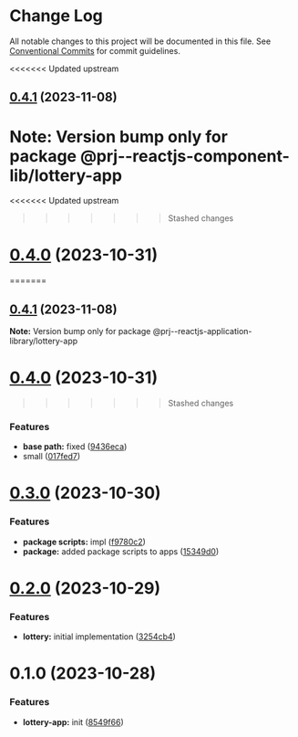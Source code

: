 # Change Log

All notable changes to this project will be documented in this file.
See [Conventional Commits](https://conventionalcommits.org) for commit guidelines.

<<<<<<< Updated upstream

## [0.4.1](https://github.com/paulAlexSerban/prj--reactjs-component-lib/compare/@prj--reactjs-component-lib/lottery-app@0.4.0...@prj--reactjs-component-lib/lottery-app@0.4.1) (2023-11-08)

# **Note:** Version bump only for package @prj--reactjs-component-lib/lottery-app

<<<<<<< Updated upstream

> > > > > > > Stashed changes

# [0.4.0](https://github.com/paulAlexSerban/prj--reactjs-component-lib/compare/@prj--reactjs-component-lib/lottery-app@0.3.0...@prj--reactjs-component-lib/lottery-app@0.4.0) (2023-10-31)

=======

## [0.4.1](https://github.com/paulAlexSerban/prj--reactjs-application-library/compare/@prj--reactjs-application-library/lottery-app@0.4.0...@prj--reactjs-application-library/lottery-app@0.4.1) (2023-11-08)

**Note:** Version bump only for package @prj--reactjs-application-library/lottery-app

# [0.4.0](https://github.com/paulAlexSerban/prj--reactjs-application-library/compare/@prj--reactjs-application-library/lottery-app@0.3.0...@prj--reactjs-application-library/lottery-app@0.4.0) (2023-10-31)

> > > > > > > Stashed changes

### Features

-   **base path:** fixed ([9436eca](https://github.com/paulAlexSerban/prj--reactjs-application-library/commit/9436ecafd5addb266153737a53f95922733b9a63))
-   small ([017fed7](https://github.com/paulAlexSerban/prj--reactjs-application-library/commit/017fed7446c5b761e8bd32e1e9ca77aec2ed590f))

# [0.3.0](https://github.com/paulAlexSerban/prj--reactjs-application-library/compare/@prj--reactjs-application-library/lottery-app@0.2.0...@prj--reactjs-application-library/lottery-app@0.3.0) (2023-10-30)

### Features

-   **package scripts:** impl ([f9780c2](https://github.com/paulAlexSerban/prj--reactjs-application-library/commit/f9780c2896d185c8adf83f5af0782939e799b430))
-   **package:** added package scripts to apps ([15349d0](https://github.com/paulAlexSerban/prj--reactjs-application-library/commit/15349d0e3d3eac4222a99a42b28d4d67b764557f))

# [0.2.0](https://github.com/paulAlexSerban/prj--reactjs-application-library/compare/@prj--reactjs-application-library/lottery-app@0.1.0...@prj--reactjs-application-library/lottery-app@0.2.0) (2023-10-29)

### Features

-   **lottery:** initial implementation ([3254cb4](https://github.com/paulAlexSerban/prj--reactjs-application-library/commit/3254cb4d5806aa65f25342a41184c43c01c8cc7f))

# 0.1.0 (2023-10-28)

### Features

-   **lottery-app:** init ([8549f66](https://github.com/paulAlexSerban/prj--reactjs-application-library/commit/8549f66544931aa542c2765e04ec1dec0007aaad))
